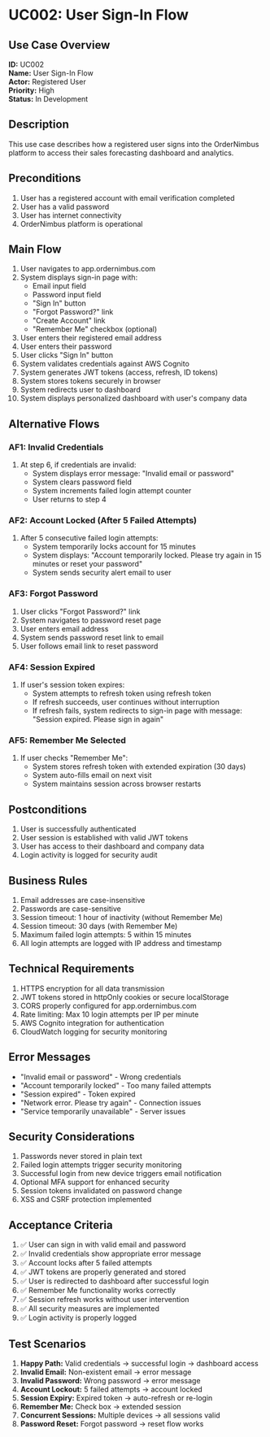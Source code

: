# UC002: User Sign-In Flow

## Use Case Overview
**ID:** UC002  
**Name:** User Sign-In Flow  
**Actor:** Registered User  
**Priority:** High  
**Status:** In Development  

## Description
This use case describes how a registered user signs into the OrderNimbus platform to access their sales forecasting dashboard and analytics.

## Preconditions
1. User has a registered account with email verification completed
2. User has a valid password
3. User has internet connectivity
4. OrderNimbus platform is operational

## Main Flow
1. User navigates to app.ordernimbus.com
2. System displays sign-in page with:
   - Email input field
   - Password input field
   - "Sign In" button
   - "Forgot Password?" link
   - "Create Account" link
   - "Remember Me" checkbox (optional)
3. User enters their registered email address
4. User enters their password
5. User clicks "Sign In" button
6. System validates credentials against AWS Cognito
7. System generates JWT tokens (access, refresh, ID tokens)
8. System stores tokens securely in browser
9. System redirects user to dashboard
10. System displays personalized dashboard with user's company data

## Alternative Flows

### AF1: Invalid Credentials
1. At step 6, if credentials are invalid:
   - System displays error message: "Invalid email or password"
   - System clears password field
   - System increments failed login attempt counter
   - User returns to step 4

### AF2: Account Locked (After 5 Failed Attempts)
1. After 5 consecutive failed login attempts:
   - System temporarily locks account for 15 minutes
   - System displays: "Account temporarily locked. Please try again in 15 minutes or reset your password"
   - System sends security alert email to user

### AF3: Forgot Password
1. User clicks "Forgot Password?" link
2. System navigates to password reset page
3. User enters email address
4. System sends password reset link to email
5. User follows email link to reset password

### AF4: Session Expired
1. If user's session token expires:
   - System attempts to refresh token using refresh token
   - If refresh succeeds, user continues without interruption
   - If refresh fails, system redirects to sign-in page with message: "Session expired. Please sign in again"

### AF5: Remember Me Selected
1. If user checks "Remember Me":
   - System stores refresh token with extended expiration (30 days)
   - System auto-fills email on next visit
   - System maintains session across browser restarts

## Postconditions
1. User is successfully authenticated
2. User session is established with valid JWT tokens
3. User has access to their dashboard and company data
4. Login activity is logged for security audit

## Business Rules
1. Email addresses are case-insensitive
2. Passwords are case-sensitive
3. Session timeout: 1 hour of inactivity (without Remember Me)
4. Session timeout: 30 days (with Remember Me)
5. Maximum failed login attempts: 5 within 15 minutes
6. All login attempts are logged with IP address and timestamp

## Technical Requirements
1. HTTPS encryption for all data transmission
2. JWT tokens stored in httpOnly cookies or secure localStorage
3. CORS properly configured for app.ordernimbus.com
4. Rate limiting: Max 10 login attempts per IP per minute
5. AWS Cognito integration for authentication
6. CloudWatch logging for security monitoring

## Error Messages
- "Invalid email or password" - Wrong credentials
- "Account temporarily locked" - Too many failed attempts
- "Session expired" - Token expired
- "Network error. Please try again" - Connection issues
- "Service temporarily unavailable" - Server issues

## Security Considerations
1. Passwords never stored in plain text
2. Failed login attempts trigger security monitoring
3. Successful login from new device triggers email notification
4. Optional MFA support for enhanced security
5. Session tokens invalidated on password change
6. XSS and CSRF protection implemented

## Acceptance Criteria
1. ✅ User can sign in with valid email and password
2. ✅ Invalid credentials show appropriate error message
3. ✅ Account locks after 5 failed attempts
4. ✅ JWT tokens are properly generated and stored
5. ✅ User is redirected to dashboard after successful login
6. ✅ Remember Me functionality works correctly
7. ✅ Session refresh works without user intervention
8. ✅ All security measures are implemented
9. ✅ Login activity is properly logged

## Test Scenarios
1. **Happy Path:** Valid credentials → successful login → dashboard access
2. **Invalid Email:** Non-existent email → error message
3. **Invalid Password:** Wrong password → error message
4. **Account Lockout:** 5 failed attempts → account locked
5. **Session Expiry:** Expired token → auto-refresh or re-login
6. **Remember Me:** Check box → extended session
7. **Concurrent Sessions:** Multiple devices → all sessions valid
8. **Password Reset:** Forgot password → reset flow works